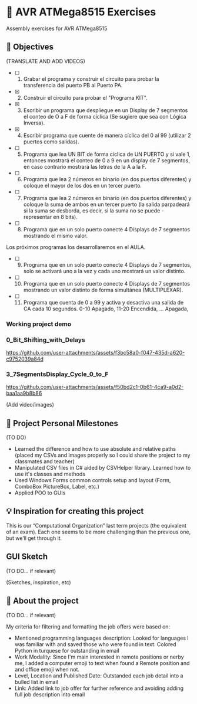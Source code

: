 # 👻 AVR ATMega8515 Exercises

Assembly exercises for AVR ATMega8515

## 🎯 Objectives

(TRANSLATE AND ADD VIDEOS)

- [ ] 1. Grabar el programa y construir el circuito para probar la transferencia del puerto PB al Puerto PA.
- [X] 2. Construir el circuito para probar el "Programa KIT".
- [X] 3. Escribir un programa que despliegue en un Display de 7 segmentos el conteo de O a F de forma cíclica (Se sugiere que sea con Lógica Inversa).
- [X] 4. Escribir programa que cuente de manera cíclica del 0 al 99 (utilizar 2 puertos
como salidas).
- [ ] 5. Programa que lea UN BIT de forma cíclica de UN PUERTO y si vale 1, entonces mostrará el conteo de 0 a 9 en un display de 7 segmentos, en caso contrario
mostrará las letras de la A a la F.
- [ ] 6. Programa que lea 2 números en binario (en dos puertos diferentes) y coloque el mayor de los dos en un tercer puerto.
- [ ] 7. Programa que lea 2 números en binario (en dos puertos diferentes) y coloque la suma de ambos en un tercer puerto (la salida parpadeará si la suma se desborda, es decir, si la suma no se puede - representar en 8 bits).
- [ ] 8. Programa que en un solo puerto conecte 4 Displays de 7 segmentos mostrando
el mismo valor.

Los próximos programas los desarrollaremos en el AULA.

- [ ] 9. Programa que en un solo puerto conecte 4 Displays de 7 segmentos, solo se activará uno a la vez y cada uno mostrará un valor distinto.
- [ ] 10. Programa que en un solo puerto conecte 4 Displays de 7 segmentos mostrando un valor distinto de forma simultánea (MULTIPLEXAR).
- [ ] 11. Programa que cuenta de 0 a 99 y activa y desactiva una salida de CA cada 10 segundos. 0-10 Apagado, 11-20 Encendida, ... Apagada,

### Working project demo

### 0_Bit_Shifting_with_Delays
https://github.com/user-attachments/assets/f3bc58a0-f047-435d-a620-c9752039a84d

### 3_7SegmentsDisplay_Cycle_0_to_F
https://github.com/user-attachments/assets/f50bd2c1-0b61-4ca9-a0d2-baa1aa9b8b86



(Add video/images)

## 🙌 Project Personal Milestones

(TO DO)

- Learned the difference and how to use absolute and relative paths (placed my CSVs and images properly so I could share the project to my classmates and teacher)
- Manipulated CSV files in C# aided by CSVHelper library. Learned how to use it's classes and methods
- Used Windows Forms common controls setup and layout (Form, ComboBox PictureBox, Label, etc.)
- Applied POO to GUIs

## 💡 Inspiration for creating this project

This is our “Computational Organization” last term projects (the equivalent of an exam). Each one seems to be more challenging than the previous one, but we’ll get through it.

## GUI Sketch

(TO DO… if relevant)

(Sketches, inspiration, etc)

## 👀 About the project

(TO DO… if relevant)

My criteria for filtering and formatting the job offers were based on:

- Mentioned programming languages description: Looked for languages I was familiar with and saved those who were found in text. Colored Python in turquese for outstanding in email
- Work Modality: Since I'm main interested in remote positions or nerby me, I added a computer emoji to text when found a Remote position and and office emoji when not.
- Level, Location and Published Date: Outstanded each job detail into a bulled list in email
- Link: Added link to job offer for further reference and avoiding adding full job description into email
